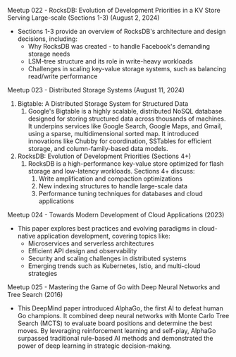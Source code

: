 Meetup 022 - RocksDB: Evolution of Development Priorities in a KV Store Serving Large-scale (Sections 1-3) (August 2, 2024)
- Sections 1-3 provide an overview of RocksDB's architecture and design decisions, including:
	- Why RocksDB was created - to handle Facebook's demanding storage needs
	- LSM-tree structure and its role in write-heavy workloads
	- Challenges in scaling key-value storage systems, such as balancing read/write performance

Meetup 023 - Distributed Storage Systems (August 11, 2024)
1. Bigtable: A Distributed Storage System for Structured Data
	1. Google's Bigtable is a highly scalable, distributed NoSQL database designed for storing structured data across thousands of machines.  It underpins services like Google Search, Google Maps, and Gmail, using a sparse, multidimensional sorted map.  It introduced innovations like Chubby for coordination, SSTables for efficient storage, and column-family-based data models.  
2. RocksDB: Evolution of Development Priorities (Sections 4+)
	1. RocksDB is a high-performance key-value store optimized for flash storage and low-latency workloads.  Sections 4+ discuss:
		1. Write amplification and compaction optimizations
		2. New indexing structures to handle large-scale data
		3. Performance tuning techniques for databases and cloud applications

Meetup 024 - Towards Modern Development of Cloud Applications (2023)
- This paper explores best practices and evolving paradigms in cloud-native application development, covering topics like:
	- Microservices and serverless architectures
	- Efficient API design and observability
	- Security and scaling challenges in distributed systems
	- Emerging trends such as Kubernetes, Istio, and multi-cloud strategies

Meetup 025 - Mastering the Game of Go with Deep Neural Networks and Tree Search (2016)
- This DeepMind paper introduced AlphaGo, the first AI to defeat human Go champions.  It combined deep neural networks with Monte Carlo Tree Search (MCTS) to evaluate board positions and determine the best moves.  By leveraging reinforcement learning and self-play, AlphaGo surpassed traditional rule-based AI methods and demonstrated the power of deep learning in strategic decision-making.  


